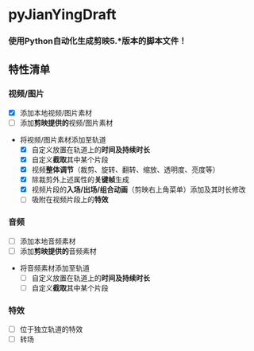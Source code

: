 # pyJianYingDraft
### 使用Python自动化生成剪映5.*版本的脚本文件！

## 特性清单

### 视频/图片
- [x] 添加本地视频/图片素材
- [ ] 添加**剪映提供的**视频/图片素材
- 将视频/图片素材添加至轨道
  - [x] 自定义放置在轨道上的**时间及持续时长**
  - [x] 自定义**截取**其中某个片段
  - [x] 视频**整体调节**（裁剪、旋转、翻转、缩放、透明度、亮度等）
  - [x] 除裁剪外上述属性的**关键帧**生成
  - [x] 视频片段的**入场/出场/组合动画**（剪映右上角菜单）添加及其时长修改
  - [ ] 吸附在视频片段上的**特效**
### 音频
- [ ] 添加本地音频素材
- [ ] 添加**剪映提供的**音频素材
- 将音频素材添加至轨道
  - [ ] 自定义放置在轨道上的**时间及持续时长**
  - [ ] 自定义**截取**其中某个片段
### 特效
- [ ] 位于独立轨道的特效
- [ ] 转场